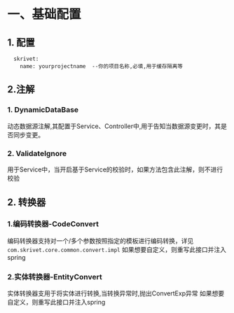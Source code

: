 # 一、基础配置

## 1. 配置

```
  skrivet:
    name: yourprojectname  --你的项目名称,必填,用于缓存隔离等
``` 

## 2.注解

### 1. DynamicDataBase

动态数据源注解,其配置于Service、Controller中,用于告知当数据源变更时，其是否同步变更。

### 2. ValidateIgnore

用于Service中，当开启基于Service的校验时，如果方法包含此注解，则不进行校验

## 2. 转换器

### 1.编码转换器-CodeConvert

编码转换器支持对一个/多个参数按照指定的模板进行编码转换，详见``com.skrivet.core.common.convert.impl``
如果想要自定义，则重写此接口并注入spring

### 2.实体转换器-EntityConvert

实体转换器支用于将实体进行转换,当转换异常时,抛出ConvertExp异常
如果想要自定义，则重写此接口并注入spring
